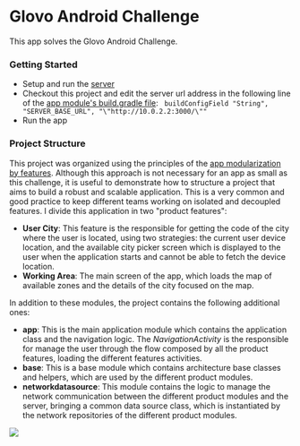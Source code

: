 # Glovo Android Challenge
This app solves the Glovo Android Challenge.
### Getting Started
- Setup and run the [server](https://github.com/Glovo/glovo-challengemobile) 
- Checkout this project and edit the server url address in the following line of the [app module's build.gradle file](app/build.gradle): 
 ``` buildConfigField "String", "SERVER_BASE_URL", "\"http://10.0.2.2:3000/\""```
- Run the app

### Project Structure
This project was organized using the principles of the [app modularization by features](https://proandroiddev.com/intro-to-app-modularization-42411e4c421e). Although this approach is not necessary for an app as small as this challenge, it is useful to demonstrate how to structure a project that aims to build a robust and scalable application. This is a very common and good practice to keep different teams working on isolated and decoupled features. I divide this application in two "product features": 
- **User City**: This feature is the responsible for getting the code of the city where the user is located, using two strategies: the current user device location, and the available city picker screen which is displayed to the user when the application starts and cannot be able to fetch the device location.
- **Working Area**: The main screen of the app, which loads the map of available zones and the details of the city focused on the map.

In addition to these modules, the project contains the following additional ones:
- **app**: This is the main application module which contains the application class and the navigation logic. The *NavigationActivity* is the responsible for manage the user through the flow composed by all the product features, loading the different features activities.
- **base**: This is a base module which contains architecture base classes and helpers, which are used by the different product modules. 
- **networkdatasource**: This module contains the logic to manage the network communication between the different product modules and the server, bringing a common data source class, which is instantiated by the network repositories of the different product modules.

<img src="./modules.svg">
